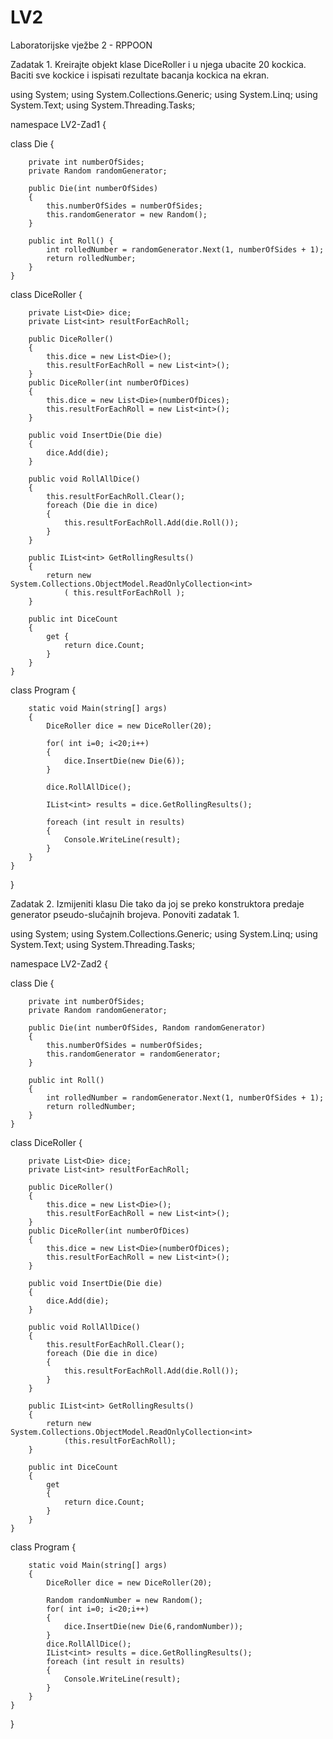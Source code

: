 # LV2
Laboratorijske vježbe 2 - RPPOON

Zadatak 1. Kreirajte objekt klase DiceRoller i u njega ubacite 20 kockica. Baciti sve kockice i ispisati rezultate bacanja kockica na ekran.

using System;
using System.Collections.Generic;
using System.Linq;
using System.Text;
using System.Threading.Tasks;

namespace LV2-Zad1
{

class Die
    {
    
        private int numberOfSides; 
        private Random randomGenerator;

        public Die(int numberOfSides) 
        { 
            this.numberOfSides = numberOfSides; 
            this.randomGenerator = new Random(); 
        }

        public int Roll() {
            int rolledNumber = randomGenerator.Next(1, numberOfSides + 1);
            return rolledNumber; 
        }
    }
class DiceRoller
    {
    
        private List<Die> dice;
        private List<int> resultForEachRoll; 
 
        public DiceRoller()         
        {             
            this.dice = new List<Die>(); 
            this.resultForEachRoll = new List<int>();    
        }
        public DiceRoller(int numberOfDices)
        {
            this.dice = new List<Die>(numberOfDices);
            this.resultForEachRoll = new List<int>();
        }
 
        public void InsertDie(Die die)  
        {            
            dice.Add(die);   
        } 
 
        public void RollAllDice()
        {        
            this.resultForEachRoll.Clear();       
            foreach (Die die in dice)       
            {          
                this.resultForEachRoll.Add(die.Roll());  
            }    
        } 

        public IList<int> GetRollingResults()     
        {        
            return new System.Collections.ObjectModel.ReadOnlyCollection<int> 
                ( this.resultForEachRoll );      
        } 
 
        public int DiceCount     
        {         
            get {
                return dice.Count;
            }    
        }
    }
    
class Program
    {
    
        static void Main(string[] args)
        {
            DiceRoller dice = new DiceRoller(20);
            
            for( int i=0; i<20;i++)
            {
                dice.InsertDie(new Die(6));
            }
            
            dice.RollAllDice();
            
            IList<int> results = dice.GetRollingResults();
            
            foreach (int result in results)
            {
                Console.WriteLine(result);
            }
        }
    }
}
    
Zadatak 2. Izmijeniti klasu Die tako da joj se preko konstruktora predaje generator pseudo-slučajnih brojeva. Ponoviti zadatak 1. 

using System;
using System.Collections.Generic;
using System.Linq;
using System.Text;
using System.Threading.Tasks;

namespace LV2-Zad2
{

class Die
    {
    
        private int numberOfSides;
        private Random randomGenerator;

        public Die(int numberOfSides, Random randomGenerator)
        {
            this.numberOfSides = numberOfSides;
            this.randomGenerator = randomGenerator;
        }

        public int Roll()
        {
            int rolledNumber = randomGenerator.Next(1, numberOfSides + 1);
            return rolledNumber;
        }
    }
    
class DiceRoller
    {
    
        private List<Die> dice;
        private List<int> resultForEachRoll;

        public DiceRoller()
        {
            this.dice = new List<Die>();
            this.resultForEachRoll = new List<int>();
        }
        public DiceRoller(int numberOfDices)
        {
            this.dice = new List<Die>(numberOfDices);
            this.resultForEachRoll = new List<int>();
        }

        public void InsertDie(Die die)
        {
            dice.Add(die);
        }

        public void RollAllDice()
        {
            this.resultForEachRoll.Clear();
            foreach (Die die in dice)
            {
                this.resultForEachRoll.Add(die.Roll());
            }
        }

        public IList<int> GetRollingResults()
        {
            return new System.Collections.ObjectModel.ReadOnlyCollection<int>
                (this.resultForEachRoll);
        }

        public int DiceCount
        {
            get
            {
                return dice.Count;
            }
        }
    }
    
class Program
    {
    
        static void Main(string[] args)
        {
            DiceRoller dice = new DiceRoller(20);

            Random randomNumber = new Random();
            for( int i=0; i<20;i++)
            {
                dice.InsertDie(new Die(6,randomNumber));
            }
            dice.RollAllDice();
            IList<int> results = dice.GetRollingResults();
            foreach (int result in results)
            {
                Console.WriteLine(result);
            }
        }
    }
}

